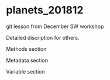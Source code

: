 # planets_201812
git lesson from December SW workshop

Detailed discription for others.

Methods section

Metadata section

Variable section
